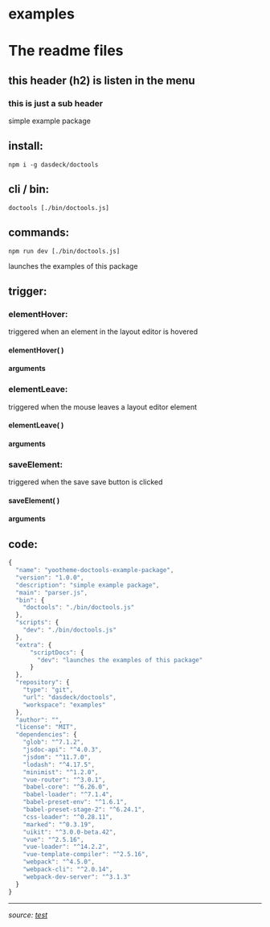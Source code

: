 # examples

# The readme files

## this header (h2) is listen in the menu

### this is just a sub header

simple example package

## install:

`npm i -g dasdeck/doctools`

## cli / bin:

`doctools [./bin/doctools.js]`

## commands:

`npm run dev [./bin/doctools.js]`

launches the examples of this package

## trigger:

### elementHover:

triggered when an element in the layout editor is hovered

#### elementHover( )

#### arguments

### elementLeave:

triggered when the mouse leaves a layout editor element

#### elementLeave( )

#### arguments

### saveElement:

triggered when the save save button is clicked

#### saveElement( )

#### arguments

## code:

~~~javascript
{
  "name": "yootheme-doctools-example-package",
  "version": "1.0.0",
  "description": "simple example package",
  "main": "parser.js",
  "bin": {
    "doctools": "./bin/doctools.js"
  },
  "scripts": {
    "dev": "./bin/doctools.js"
  },
  "extra": {
      "scriptDocs": {
        "dev": "launches the examples of this package"
      }
  },
  "repository": {
    "type": "git",
    "url": "dasdeck/doctools",
    "workspace": "examples"
  },
  "author": "",
  "license": "MIT",
  "dependencies": {
    "glob": "^7.1.2",
    "jsdoc-api": "^4.0.3",
    "jsdom": "^11.7.0",
    "lodash": "^4.17.5",
    "minimist": "^1.2.0",
    "vue-router": "^3.0.1",
    "babel-core": "^6.26.0",
    "babel-loader": "^7.1.4",
    "babel-preset-env": "^1.6.1",
    "babel-preset-stage-2": "^6.24.1",
    "css-loader": "^0.28.11",
    "marked": "^0.3.19",
    "uikit": "^3.0.0-beta.42",
    "vue": "^2.5.16",
    "vue-loader": "^14.2.2",
    "vue-template-compiler": "^2.5.16",
    "webpack": "^4.5.0",
    "webpack-cli": "^2.0.14",
    "webpack-dev-server": "^3.1.3"
  }
}

~~~

* * *

_source: [test](https://github.com/dasdeck/doctools/tree/master/examples/./)_